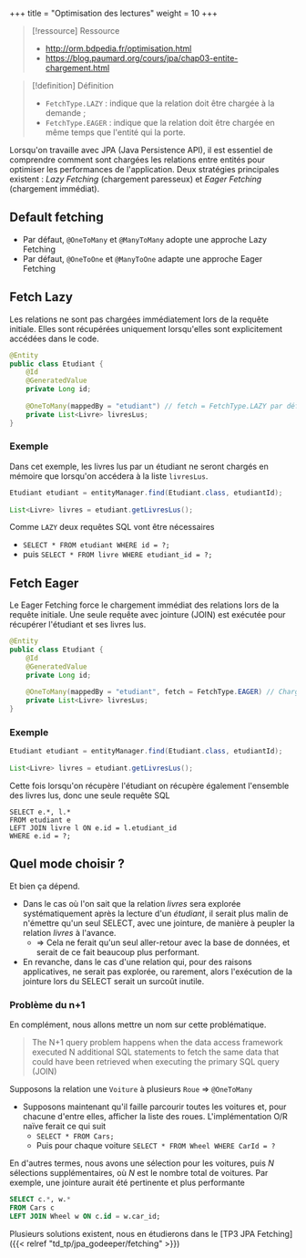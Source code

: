 +++
title = "Optimisation des lectures"
weight = 10
+++

> [!ressource] Ressource
> - http://orm.bdpedia.fr/optimisation.html
> - https://blog.paumard.org/cours/jpa/chap03-entite-chargement.html

> [!definition] Définition
> - `FetchType.LAZY` : indique que la relation doit être chargée à la demande ;
> - `FetchType.EAGER` : indique que la relation doit être chargée en même temps que l'entité qui la porte.

Lorsqu'on travaille avec JPA (Java Persistence API), il est essentiel de comprendre comment sont chargées les relations entre entités pour optimiser les performances de l'application. Deux stratégies principales existent : *Lazy Fetching* (chargement paresseux) et *Eager Fetching* (chargement immédiat).

## Default fetching
- Par défaut, `@OneToMany` et `@ManyToMany` adopte une approche Lazy Fetching
- Par défaut, `@OneToOne` et `@ManyToOne` adapte une approche Eager Fetching

## Fetch Lazy
Les relations ne sont pas chargées immédiatement lors de la requête initiale. Elles sont récupérées uniquement lorsqu'elles sont explicitement accédées dans le code.

```java
@Entity
public class Etudiant {
    @Id
    @GeneratedValue
    private Long id;
    
    @OneToMany(mappedBy = "etudiant") // fetch = FetchType.LAZY par défaut
    private List<Livre> livresLus;
}
```

### Exemple
Dans cet exemple, les livres lus par un étudiant ne seront chargés en mémoire que lorsqu'on accédera à la liste `livresLus`.

```java
Etudiant etudiant = entityManager.find(Etudiant.class, etudiantId);
    
List<Livre> livres = etudiant.getLivresLus();
```

Comme `LAZY` deux requêtes SQL vont être nécessaires
- `SELECT * FROM etudiant WHERE id = ?;`
- puis `SELECT * FROM livre WHERE etudiant_id = ?;`


## Fetch Eager
Le Eager Fetching force le chargement immédiat des relations lors de la requête initiale. Une seule requête avec jointure (JOIN) est exécutée pour récupérer l'étudiant et ses livres lus.

```java
@Entity
public class Etudiant {
    @Id
    @GeneratedValue
    private Long id;
    
    @OneToMany(mappedBy = "etudiant", fetch = FetchType.EAGER) // Chargement immédiat
    private List<Livre> livresLus;
}
```

### Exemple
```java
Etudiant etudiant = entityManager.find(Etudiant.class, etudiantId);
    
List<Livre> livres = etudiant.getLivresLus();
```

Cette fois lorsqu'on récupère l'étudiant on récupère également l'ensemble des livres lus, donc une seule requête SQL

```
SELECT e.*, l.* 
FROM etudiant e 
LEFT JOIN livre l ON e.id = l.etudiant_id 
WHERE e.id = ?;
```

## Quel mode choisir ?
Et bien ça dépend.

- Dans le cas où l'on sait que la relation *livres* sera explorée systématiquement après la lecture d'un *étudiant*, il serait plus malin de n'émettre qu'un seul SELECT, avec une jointure, de manière à peupler la relation *livres* à l'avance. 
  - => Cela ne ferait qu'un seul aller-retour avec la base de données, et serait de ce fait beaucoup plus performant. 
- En revanche, dans le cas d'une relation qui, pour des raisons applicatives, ne serait pas explorée, ou rarement, alors l'exécution de la jointure lors du SELECT serait un surcoût inutile.

### Problème du n+1
En complément, nous allons mettre un nom sur cette problématique.

> The N+1 query problem happens when the data access framework executed N additional SQL statements to fetch the same data that could have been retrieved when executing the primary SQL query (JOIN)

Supposons la relation une `Voiture` à plusieurs `Roue` => `@OneToMany`
- Supposons maintenant qu'il faille parcourir toutes les voitures et, pour chacune d'entre elles, afficher la liste des roues. L'implémentation O/R naïve ferait ce qui suit
  - `SELECT * FROM Cars;`
  - Puis pour chaque voiture `SELECT * FROM Wheel WHERE CarId = ?`
  
En d'autres termes, nous avons une sélection pour les voitures, puis *N* sélections supplémentaires, où *N* est le nombre total de voitures. Par exemple, une jointure aurait été pertinente et plus performante
```sql
SELECT c.*, w.* 
FROM Cars c
LEFT JOIN Wheel w ON c.id = w.car_id;

```

Plusieurs solutions existent, nous en étudierons dans le [TP3 JPA Fetching]({{< relref "td_tp/jpa_godeeper/fetching" >}})